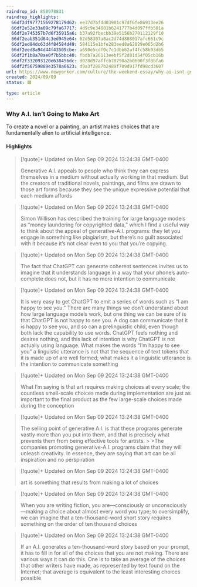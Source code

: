 ```yaml
---
raindrop_id: 850978831
raindrop_highlights:
  66df2df97771569278179d62: ee37d7bfdd03901c97df6fe86913ee26
  66df2e52e33a09c79fa67717: 4d9c9e34881b6241777b4d097ffb501a
  66df2e745357b7d6f35915a6: b37a92fbecbb39e5156b270112129f10
  66df2eab351d64c3ed945e64: 62d58307a8ac2d74d888017afc661c9c
  66df2ed84dc63d4f84584d49: 584115e1bfe283eed8a62829e065d2b6
  66df2eed8a94d44f43509cbe: a690e5cdf0c7c1dbb62af4fc58b93db5
  66df2f1b8a78ae0f7b5bbc40: fbdb7a26113eebf5f2d81d54f05cb16b
  66df2f332093120e638456dc: d028d97affcb70790a2b0600f3f8bfa6
  66df2f56759889e3578a6623: d9a3f2887b2489f709d917fd98cd3607
url: https://www.newyorker.com/culture/the-weekend-essay/why-ai-isnt-going-to-make-art
created: 2024/09/09
status: 🟥

type: article
---
```



### Why A.I. Isn’t Going to Make Art

To create a novel or a painting, an artist makes choices that are fundamentally alien to artificial intelligence.

#### Highlights

> [!quote]+ Updated on Mon Sep 09 2024 13:24:38 GMT-0400
>
> Generative A.I. appeals to people who think they can express themselves in a medium without actually working in that medium. But the creators of traditional novels, paintings, and films are drawn to those art forms because they see the unique expressive potential that each medium affords

> [!quote]+ Updated on Mon Sep 09 2024 13:24:38 GMT-0400
>
> Simon Willison has described the training for large language models as “money laundering for copyrighted data,” which I find a useful way to think about the appeal of generative-A.I. programs: they let you engage in something like plagiarism, but there’s no guilt associated with it because it’s not clear even to you that you’re copying.

> [!quote]+ Updated on Mon Sep 09 2024 13:24:38 GMT-0400
>
> The fact that ChatGPT can generate coherent sentences invites us to imagine that it understands language in a way that your phone’s auto-complete does not, but it has no more intention to communicate

> [!quote]+ Updated on Mon Sep 09 2024 13:24:38 GMT-0400
>
> It is very easy to get ChatGPT to emit a series of words such as “I am happy to see you.” There are many things we don’t understand about how large language models work, but one thing we can be sure of is that ChatGPT is not happy to see you. A dog can communicate that it is happy to see you, and so can a prelinguistic child, even though both lack the capability to use words. ChatGPT feels nothing and desires nothing, and this lack of intention is why ChatGPT is not actually using language. What makes the words “I’m happy to see you” a linguistic utterance is not that the sequence of text tokens that it is made up of are well formed; what makes it a linguistic utterance is the intention to communicate something

> [!quote]+ Updated on Mon Sep 09 2024 13:24:38 GMT-0400
>
> What I’m saying is that art requires making choices at every scale; the countless small-scale choices made during implementation are just as important to the final product as the few large-scale choices made during the conception

> [!quote]+ Updated on Mon Sep 09 2024 13:24:38 GMT-0400
>
> The selling point of generative A.I. is that these programs generate vastly more than you put into them, and that is precisely what prevents them from being effective tools for artists.
&gt;
&gt;The companies promoting generative-A.I. programs claim that they will unleash creativity. In essence, they are saying that art can be all inspiration and no perspiration

> [!quote]+ Updated on Mon Sep 09 2024 13:24:38 GMT-0400
>
> art is something that results from making a lot of choices

> [!quote]+ Updated on Mon Sep 09 2024 13:24:38 GMT-0400
>
> When you are writing fiction, you are—consciously or unconsciously—making a choice about almost every word you type; to oversimplify, we can imagine that a ten-thousand-word short story requires something on the order of ten thousand choices

> [!quote]+ Updated on Mon Sep 09 2024 13:24:38 GMT-0400
>
> If an A.I. generates a ten-thousand-word story based on your prompt, it has to fill in for all of the choices that you are not making. There are various ways it can do this. One is to take an average of the choices that other writers have made, as represented by text found on the Internet; that average is equivalent to the least interesting choices possible

